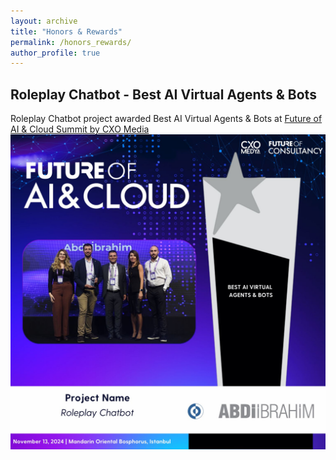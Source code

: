 ```yaml
---
layout: archive
title: "Honors & Rewards"
permalink: /honors_rewards/
author_profile: true
---
```


## Roleplay Chatbot - Best AI Virtual Agents & Bots

Roleplay Chatbot project awarded Best AI Virtual Agents & Bots at [Future of AI \& Cloud Summit by CXO Media](https://futureofaisummit.net)
![Best AI Virtual Agents & Bots award at Future of AI \& Cloud Summit by CXO Media](images/award_image.jpeg)
